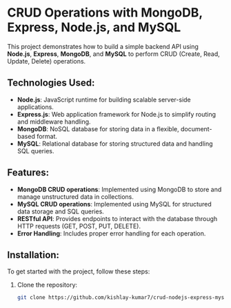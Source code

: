 # CRUD Operations with MongoDB, Express, Node.js, and MySQL

This project demonstrates how to build a simple backend API using **Node.js**, **Express**, **MongoDB**, and **MySQL** to perform CRUD (Create, Read, Update, Delete) operations.

## Technologies Used:

- **Node.js**: JavaScript runtime for building scalable server-side applications.
- **Express.js**: Web application framework for Node.js to simplify routing and middleware handling.
- **MongoDB**: NoSQL database for storing data in a flexible, document-based format.
- **MySQL**: Relational database for storing structured data and handling SQL queries.

## Features:

- **MongoDB CRUD operations**: Implemented using MongoDB to store and manage unstructured data in collections.
- **MySQL CRUD operations**: Implemented using MySQL for structured data storage and SQL queries.
- **RESTful API**: Provides endpoints to interact with the database through HTTP requests (GET, POST, PUT, DELETE).
- **Error Handling**: Includes proper error handling for each operation.

## Installation:

To get started with the project, follow these steps:

1. Clone the repository:
   ```bash
   git clone https://github.com/kishlay-kumar7/crud-nodejs-express-mysql.git
   ```
